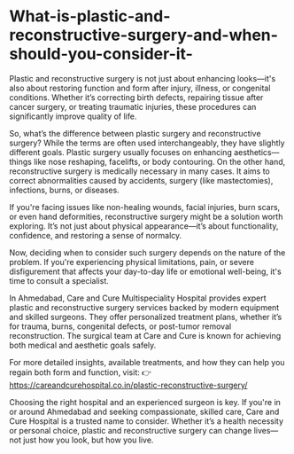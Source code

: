 # What-is-plastic-and-reconstructive-surgery-and-when-should-you-consider-it-

Plastic and reconstructive surgery is not just about enhancing looks—it's also about restoring function and form after injury, illness, or congenital conditions. Whether it’s correcting birth defects, repairing tissue after cancer surgery, or treating traumatic injuries, these procedures can significantly improve quality of life.

So, what’s the difference between plastic surgery and reconstructive surgery? While the terms are often used interchangeably, they have slightly different goals. Plastic surgery usually focuses on enhancing aesthetics—things like nose reshaping, facelifts, or body contouring. On the other hand, reconstructive surgery is medically necessary in many cases. It aims to correct abnormalities caused by accidents, surgery (like mastectomies), infections, burns, or diseases.

If you're facing issues like non-healing wounds, facial injuries, burn scars, or even hand deformities, reconstructive surgery might be a solution worth exploring. It’s not just about physical appearance—it’s about functionality, confidence, and restoring a sense of normalcy.

Now, deciding when to consider such surgery depends on the nature of the problem. If you're experiencing physical limitations, pain, or severe disfigurement that affects your day-to-day life or emotional well-being, it's time to consult a specialist.

In Ahmedabad, Care and Cure Multispeciality Hospital provides expert plastic and reconstructive surgery services backed by modern equipment and skilled surgeons. They offer personalized treatment plans, whether it’s for trauma, burns, congenital defects, or post-tumor removal reconstruction. The surgical team at Care and Cure is known for achieving both medical and aesthetic goals safely.

For more detailed insights, available treatments, and how they can help you regain both form and function, visit:
👉 https://careandcurehospital.co.in/plastic-reconstructive-surgery/

Choosing the right hospital and an experienced surgeon is key. If you're in or around Ahmedabad and seeking compassionate, skilled care, Care and Cure Hospital is a trusted name to consider. Whether it’s a health necessity or personal choice, plastic and reconstructive surgery can change lives—not just how you look, but how you live.
